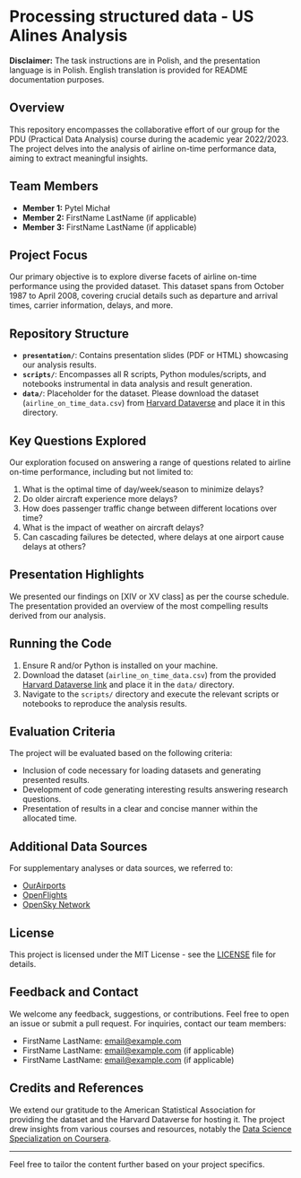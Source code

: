 # Processing structured data  - US Alines Analysis

**Disclaimer:** The task instructions are in Polish, and the presentation language is in Polish. English translation is provided for README documentation purposes.
## Overview
This repository encompasses the collaborative effort of our group for the PDU (Practical Data Analysis) course during the academic year 2022/2023. The project delves into the analysis of airline on-time performance data, aiming to extract meaningful insights.

## Team Members
- **Member 1:** Pytel Michał 
- **Member 2:** FirstName LastName (if applicable)
- **Member 3:** FirstName LastName (if applicable)

## Project Focus
Our primary objective is to explore diverse facets of airline on-time performance using the provided dataset. This dataset spans from October 1987 to April 2008, covering crucial details such as departure and arrival times, carrier information, delays, and more.

## Repository Structure
- **`presentation/`**: Contains presentation slides (PDF or HTML) showcasing our analysis results.
- **`scripts/`**: Encompasses all R scripts, Python modules/scripts, and notebooks instrumental in data analysis and result generation.
- **`data/`**: Placeholder for the dataset. Please download the dataset (`airline_on_time_data.csv`) from [Harvard Dataverse](https://dataverse.harvard.edu/dataset.xhtml?persistentId=doi:10.7910/DVN/HG7NV7) and place it in this directory.

## Key Questions Explored
Our exploration focused on answering a range of questions related to airline on-time performance, including but not limited to:
1. What is the optimal time of day/week/season to minimize delays?
2. Do older aircraft experience more delays?
3. How does passenger traffic change between different locations over time?
4. What is the impact of weather on aircraft delays?
5. Can cascading failures be detected, where delays at one airport cause delays at others?

## Presentation Highlights
We presented our findings on [XIV or XV class] as per the course schedule. The presentation provided an overview of the most compelling results derived from our analysis.

## Running the Code
1. Ensure R and/or Python is installed on your machine.
2. Download the dataset (`airline_on_time_data.csv`) from the provided [Harvard Dataverse link](https://dataverse.harvard.edu/dataset.xhtml?persistentId=doi:10.7910/DVN/HG7NV7) and place it in the `data/` directory.
3. Navigate to the `scripts/` directory and execute the relevant scripts or notebooks to reproduce the analysis results.

## Evaluation Criteria
The project will be evaluated based on the following criteria:
- Inclusion of code necessary for loading datasets and generating presented results.
- Development of code generating interesting results answering research questions.
- Presentation of results in a clear and concise manner within the allocated time.

## Additional Data Sources
For supplementary analyses or data sources, we referred to:
- [OurAirports](http://ourairports.com/data/)
- [OpenFlights](http://openflights.org/data.html)
- [OpenSky Network](http://opensky-network.org/)

## License
This project is licensed under the MIT License - see the [LICENSE](LICENSE) file for details.

## Feedback and Contact
We welcome any feedback, suggestions, or contributions. Feel free to open an issue or submit a pull request. For inquiries, contact our team members:
- FirstName LastName: email@example.com
- FirstName LastName: email@example.com (if applicable)
- FirstName LastName: email@example.com (if applicable)

## Credits and References
We extend our gratitude to the American Statistical Association for providing the dataset and the Harvard Dataverse for hosting it. The project drew insights from various courses and resources, notably the [Data Science Specialization on Coursera](https://www.coursera.org/specializations/jhu-data-science).

---

Feel free to tailor the content further based on your project specifics.
